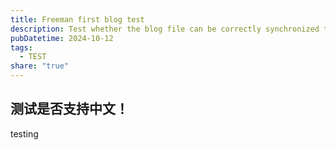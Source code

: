 ```yaml
---
title: Freeman first blog test
description: Test whether the blog file can be correctly synchronized to astro
pubDatetime: 2024-10-12
tags:
  - TEST
share: "true"
---
```

## 测试是否支持中文！
testing

